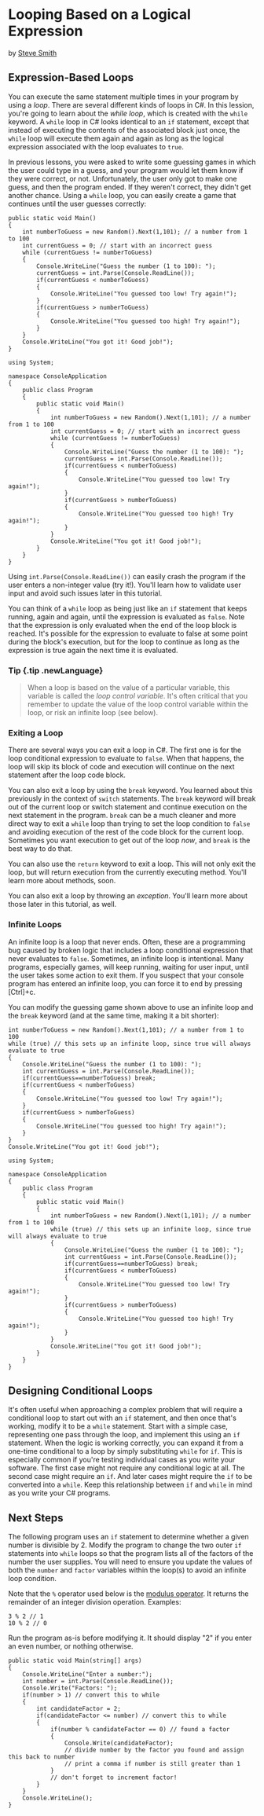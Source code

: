 # Looping Based on a Logical Expression
by [Steve Smith](http://deviq.com/me/steve-smith)

## Expression-Based Loops

You can execute the same statement multiple times in your program by using a *loop*. There are several different kinds of loops in C#. In this lession, you're going to learn about the *while loop*, which is created with the ``while`` keyword. A ``while`` loop in C# looks identical to an ``if`` statement, except that instead of executing the contents of the associated block just once, the ``while`` loop will execute them again and again as long as the logical expression associated with the loop evaluates to ``true``.

In previous lessons, you were asked to write some guessing games in which the user could type in a guess, and your program would let them know if they were correct, or not. Unfortunately, the user only got to make one guess, and then the program ended. If they weren't correct, they didn't get another chance. Using a ``while`` loop, you can easily create a game that continues until the user guesses correctly:

```{.snippet}
public static void Main()
{
    int numberToGuess = new Random().Next(1,101); // a number from 1 to 100
    int currentGuess = 0; // start with an incorrect guess
    while (currentGuess != numberToGuess)
    {
        Console.WriteLine("Guess the number (1 to 100): ");
        currentGuess = int.Parse(Console.ReadLine());
        if(currentGuess < numberToGuess)
        {
            Console.WriteLine("You guessed too low! Try again!");
        }
        if(currentGuess > numberToGuess)
        {
            Console.WriteLine("You guessed too high! Try again!");
        }
    }
    Console.WriteLine("You got it! Good job!");
}
```
```{.REPL}
using System;

namespace ConsoleApplication
{
    public class Program
    {
        public static void Main()
        {
            int numberToGuess = new Random().Next(1,101); // a number from 1 to 100
            int currentGuess = 0; // start with an incorrect guess
            while (currentGuess != numberToGuess)
            {
                Console.WriteLine("Guess the number (1 to 100): ");
                currentGuess = int.Parse(Console.ReadLine());
                if(currentGuess < numberToGuess)
                {
                    Console.WriteLine("You guessed too low! Try again!");
                }
                if(currentGuess > numberToGuess)
                {
                    Console.WriteLine("You guessed too high! Try again!");
                }
            }
            Console.WriteLine("You got it! Good job!");
        }
    }
}
```


Using ``int.Parse(Console.ReadLine())`` can easily crash the program if the user enters a non-integer value (try it!). You'll learn how to validate user input and avoid such issues later in this tutorial.

You can think of a ``while`` loop as being just like an ``if`` statement that keeps running, again and again, until the expression is evaluated as ``false``. Note that the expression is only evaluated when the end of the loop block is reached. It's possible for the expression to evaluate to false at some point during the block's execution, but for the loop to continue as long as the expression is true again the next time it is evaluated.

### Tip {.tip .newLanguage}
> When a loop is based on the value of a particular variable, this variable is called the *loop control variable*. It's often critical that you remember to update the value of the loop control variable within the loop, or risk an infinite loop (see below).

### Exiting a Loop

There are several ways you can exit a loop in C#. The first one is for the loop conditional expression to evaluate to ``false``. When that happens, the loop will skip its block of code and execution will continue on the next statement after the loop code block.

You can also exit a loop by using the ``break`` keyword. You learned about this previously in the context of ``switch`` statements. The ``break`` keyword will break out of the current loop or switch statement and continue execution on the next statement in the program. ``break`` can be a much cleaner and more direct way to exit a ``while`` loop than trying to set the loop condition to ``false`` and avoiding execution of the rest of the code block for the current loop. Sometimes you want execution to get out of the loop *now*, and ``break`` is the best way to do that.

You can also use the ``return`` keyword to exit a loop. This will not only exit the loop, but will return execution from the currently executing method. You'll learn more about methods, soon.

You can also exit a loop by throwing an *exception*. You'll learn more about those later in this tutorial, as well.

### Infinite Loops

An infinite loop is a loop that never ends. Often, these are a programming bug caused by broken logic that includes a loop conditional expression that never evaluates to ``false``. Sometimes, an infinite loop is intentional. Many programs, especially games, will keep running, waiting for user input, until the user takes some action to exit them. If you suspect that your console program has entered an infinite loop, you can force it to end by pressing \[Ctrl\]+c.

You can modify the guessing game shown above to use an infinite loop and the ``break`` keyword (and at the same time, making it a bit shorter):

```{.snippet}
int numberToGuess = new Random().Next(1,101); // a number from 1 to 100
while (true) // this sets up an infinite loop, since true will always evaluate to true
{
    Console.WriteLine("Guess the number (1 to 100): ");
    int currentGuess = int.Parse(Console.ReadLine());
    if(currentGuess==numberToGuess) break;
    if(currentGuess < numberToGuess)
    {
        Console.WriteLine("You guessed too low! Try again!");
    }
    if(currentGuess > numberToGuess)
    {
        Console.WriteLine("You guessed too high! Try again!");
    }
}
Console.WriteLine("You got it! Good job!");
```
```{.REPL}
using System;

namespace ConsoleApplication
{
    public class Program
    {
        public static void Main()
        {
            int numberToGuess = new Random().Next(1,101); // a number from 1 to 100
            while (true) // this sets up an infinite loop, since true will always evaluate to true
            {
                Console.WriteLine("Guess the number (1 to 100): ");
                int currentGuess = int.Parse(Console.ReadLine());
                if(currentGuess==numberToGuess) break;
                if(currentGuess < numberToGuess)
                {
                    Console.WriteLine("You guessed too low! Try again!");
                }
                if(currentGuess > numberToGuess)
                {
                    Console.WriteLine("You guessed too high! Try again!");
                }
            }
            Console.WriteLine("You got it! Good job!");
        }
    }
}
```

## Designing Conditional Loops

It's often useful when approaching a complex problem that will require a conditional loop to start out with an ``if`` statement, and then once that's working, modify it to be a ``while`` statement. Start with a simple case, representing one pass through the loop, and implement this using an ``if`` statement. When the logic is working correctly, you can expand it from a one-time conditional to a loop by simply substituting ``while`` for ``if``. This is especially common if you're testing individual cases as you write your software. The first case might not require any conditional logic at all. The second case might require an ``if``. And later cases might require the ``if`` to be converted into a ``while``. Keep this relationship between ``if`` and ``while`` in mind as you write your C# programs.

## Next Steps

The following program uses an ``if`` statement to determine whether a given number is divisible by 2. Modify the program to change the two outer ``if`` statements into ``while`` loops so that the program lists all of the factors of the number the user supplies. You will need to ensure you update the values of both the ``number`` and ``factor`` variables within the loop(s) to avoid an infinite loop condition.

Note that the ``%`` operator used below is the [modulus operator](https://msdn.microsoft.com/en-us/library/0w4e0fzs.aspx). It returns the remainder of an integer division operation. Examples: 

```{.snippet}
3 % 2 // 1
10 % 2 // 0
```

Run the program as-is before modifying it. It should display "2" if you enter an even number, or nothing otherwise. 

```{.snippet}
public static void Main(string[] args)
{
    Console.WriteLine("Enter a number:");
    int number = int.Parse(Console.ReadLine());
    Console.Write("Factors: ");
    if(number > 1) // convert this to while
    {
        int candidateFactor = 2;
        if(candidateFactor <= number) // convert this to while
        {
            if(number % candidateFactor == 0) // found a factor
            {
                Console.Write(candidateFactor);
                // divide number by the factor you found and assign this back to number
                // print a comma if number is still greater than 1
            }
            // don't forget to increment factor!
        }
    }
    Console.WriteLine();
}
``` 